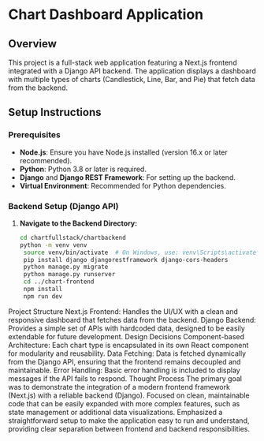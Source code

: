 # Chart Dashboard Application

## Overview

This project is a full-stack web application featuring a Next.js frontend integrated with a Django API backend. The application displays a dashboard with multiple types of charts (Candlestick, Line, Bar, and Pie) that fetch data from the backend.

## Setup Instructions

### Prerequisites

- **Node.js**: Ensure you have Node.js installed (version 16.x or later recommended).
- **Python**: Python 3.8 or later is required.
- **Django** and **Django REST Framework**: For setting up the backend.
- **Virtual Environment**: Recommended for Python dependencies.

### Backend Setup (Django API)

1. **Navigate to the Backend Directory:**

   ```bash
   cd chartfullstack/chartbackend
   python -m venv venv
    source venv/bin/activate  # On Windows, use: venv\Scripts\activate
    pip install django djangorestframework django-cors-headers
    python manage.py migrate
    python manage.py runserver
    cd ../chart-frontend
    npm install
    npm run dev
Project Structure
Next.js Frontend: Handles the UI/UX with a clean and responsive dashboard that fetches data from the backend.
Django Backend: Provides a simple set of APIs with hardcoded data, designed to be easily extendable for future development.
Design Decisions
Component-based Architecture: Each chart type is encapsulated in its own React component for modularity and reusability.
Data Fetching: Data is fetched dynamically from the Django API, ensuring that the frontend remains decoupled and maintainable.
Error Handling: Basic error handling is included to display messages if the API fails to respond.
Thought Process
The primary goal was to demonstrate the integration of a modern frontend framework (Next.js) with a reliable backend (Django).
Focused on clean, maintainable code that can be easily expanded with more complex features, such as state management or additional data visualizations.
Emphasized a straightforward setup to make the application easy to run and understand, providing clear separation between frontend and backend responsibilities.